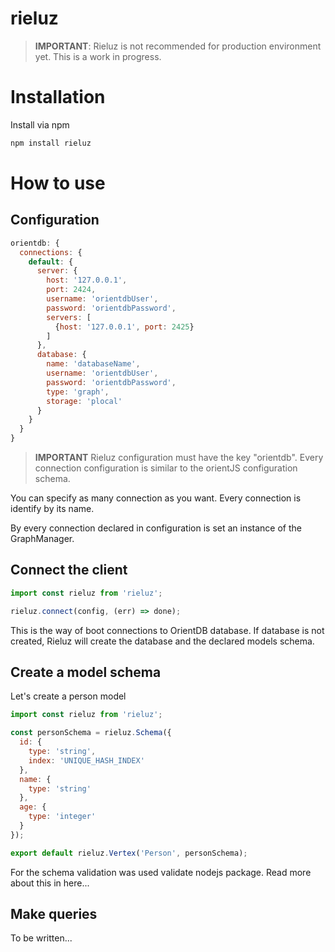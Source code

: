 # rieluz

> **IMPORTANT**: Rieluz is not recommended for production environment yet. This is a work in progress.

# Installation
Install via npm

```sh
npm install rieluz
```

# How to use

## Configuration
```js
orientdb: {
  connections: {
    default: {
      server: {
        host: '127.0.0.1',
        port: 2424,
        username: 'orientdbUser',
        password: 'orientdbPassword',
        servers: [
          {host: '127.0.0.1', port: 2425}
        ]
      },
      database: {
        name: 'databaseName',
        username: 'orientdbUser',
        password: 'orientdbPassword',
        type: 'graph',
        storage: 'plocal'
      }
    }
  }
}
```
> **IMPORTANT**
> Rieluz configuration must have the key "orientdb".
> Every connection configuration is similar to the orientJS configuration schema.

You can specify as many connection as you want. Every connection is identify by its name.

By every connection declared in configuration is set an instance of the GraphManager.


## Connect the client
```js
import const rieluz from 'rieluz';

rieluz.connect(config, (err) => done);

```
This is the way of boot connections to OrientDB database. If database is not created, Rieluz will create the database and the declared models schema.

## Create a model schema
Let's create a person model
```js
import const rieluz from 'rieluz';

const personSchema = rieluz.Schema({
  id: {
    type: 'string',
    index: 'UNIQUE_HASH_INDEX'
  },
  name: {
    type: 'string'
  },
  age: {
    type: 'integer'
  }
});

export default rieluz.Vertex('Person', personSchema);
```
For the schema validation was used validate nodejs package. Read more about this in here...

## Make queries
To be written...
